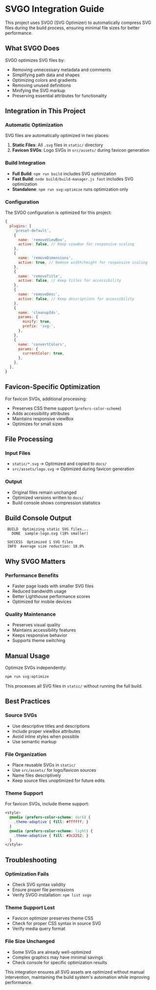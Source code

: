 # SVGO Integration Guide

This project uses SVGO (SVG Optimizer) to automatically compress SVG files
during the build process, ensuring minimal file sizes for better performance.

## What SVGO Does

SVGO optimizes SVG files by:

- Removing unnecessary metadata and comments
- Simplifying path data and shapes
- Optimizing colors and gradients
- Removing unused definitions
- Minifying the SVG markup
- Preserving essential attributes for functionality

## Integration in This Project

### Automatic Optimization

SVG files are automatically optimized in two places:

1. **Static Files**: All `.svg` files in `static/` directory
2. **Favicon SVGs**: Logo SVGs in `src/assets/` during favicon generation

### Build Integration

- **Full Build**: `npm run build` includes SVG optimization
- **Fast Build**: `node build/build-manager.js fast` includes SVG optimization
- **Standalone**: `npm run svg:optimize` runs optimization only

### Configuration

The SVGO configuration is optimized for this project:

```javascript
{
  plugins: [
    'preset-default',
    {
      name: 'removeViewBox',
      active: false, // Keep viewBox for responsive scaling
    },
    {
      name: 'removeDimensions',
      active: true, // Remove width/height for responsive scaling
    },
    {
      name: 'removeTitle',
      active: false, // Keep titles for accessibility
    },
    {
      name: 'removeDesc',
      active: false, // Keep descriptions for accessibility
    },
    {
      name: 'cleanupIds',
      params: {
        minify: true,
        prefix: 'svg-',
      },
    },
    {
      name: 'convertColors',
      params: {
        currentColor: true,
      },
    },
  ],
}
```

## Favicon-Specific Optimization

For favicon SVGs, additional processing:

- Preserves CSS theme support (`prefers-color-scheme`)
- Adds accessibility attributes
- Maintains responsive viewBox
- Optimizes for small sizes

## File Processing

### Input Files

- `static/*.svg` → Optimized and copied to `docs/`
- `src/assets/logo.svg` → Optimized during favicon generation

### Output

- Original files remain unchanged
- Optimized versions written to `docs/`
- Build console shows compression statistics

## Build Console Output

```text
 BUILD  Optimizing static SVG files...
   DONE  sample-logo.svg (18% smaller)

 SUCCESS  Optimized 1 SVG files
 INFO  Average size reduction: 18.0%
```

## Why SVGO Matters

### Performance Benefits

- Faster page loads with smaller SVG files
- Reduced bandwidth usage
- Better Lighthouse performance scores
- Optimized for mobile devices

### Quality Maintenance

- Preserves visual quality
- Maintains accessibility features
- Keeps responsive behavior
- Supports theme switching

## Manual Usage

Optimize SVGs independently:

```bash
npm run svg:optimize
```

This processes all SVG files in `static/` without running the full build.

## Best Practices

### Source SVGs

- Use descriptive titles and descriptions
- Include proper viewBox attributes
- Avoid inline styles when possible
- Use semantic markup

### File Organization

- Place reusable SVGs in `static/`
- Use `src/assets/` for logo/favicon sources
- Name files descriptively
- Keep source files unoptimized for future edits

### Theme Support

For favicon SVGs, include theme support:

```css
<style>
  @media (prefers-color-scheme: dark) {
    .theme-adaptive { fill: #ffffff; }
  }
  @media (prefers-color-scheme: light) {
    .theme-adaptive { fill: #3c2252; }
  }
</style>
```

## Troubleshooting

### Optimization Fails

- Check SVG syntax validity
- Ensure proper file permissions
- Verify SVGO installation: `npm list svgo`

### Theme Support Lost

- Favicon optimizer preserves theme CSS
- Check for proper CSS syntax in source SVG
- Verify media query format

### File Size Unchanged

- Some SVGs are already well-optimized
- Complex graphics may have minimal savings
- Check console for specific optimization results

This integration ensures all SVG assets are optimized without manual
intervention, maintaining the build system's automation while improving
performance.
